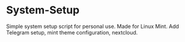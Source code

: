 # System-Setup
Simple system setup script for personal use. Made for Linux Mint.
Add Telegram setup, mint theme configuration, nextcloud.
